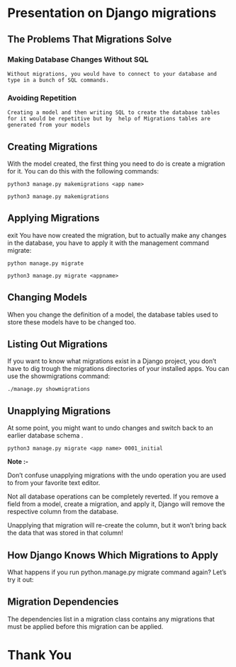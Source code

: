 # Presentation on Django migrations

## The Problems That Migrations Solve


### Making Database Changes Without SQL
```
Without migrations, you would have to connect to your database and type in a bunch of SQL commands.
```
### Avoiding Repetition

```
Creating a model and then writing SQL to create the database tables for it would be repetitive but by  help of Migrations tables are generated from your models
```

## Creating Migrations

With the model created, the first thing you need to do is create a migration for it. You can do this with the following commands:

```
python3 manage.py makemigrations <app name>

python3 manage.py makemigrations
```
## Applying Migrations
exit
You have now created the migration, but to actually make any changes in the database, you have to apply it with the management command migrate:

```
python manage.py migrate

python3 manage.py migrate <appname>

```
## Changing Models

When you change the definition of a model, the database tables used to store these models have to be changed too.

## Listing Out Migrations

If you want to know what migrations exist in a Django project, you don’t have to dig trough the migrations directories of your installed apps. You can use the showmigrations command:

```
./manage.py showmigrations
```
## Unapplying Migrations

At some point, you might want to undo changes and switch back to an earlier database schema .

```
python3 manage.py migrate <app name> 0001_initial
```
**Note :-**

Don’t confuse unapplying migrations with the undo operation you are used to from your favorite text editor.

Not all database operations can be completely reverted. If you remove a field from a model, create a migration, and apply it, Django will remove the respective column from the database.

Unapplying that migration will re-create the column, but it won’t bring back the data that was stored in that column!


## How Django Knows Which Migrations to Apply

What happens if you run python.manage.py migrate command again? Let’s try it out:

## Migration Dependencies

The dependencies list in a migration class contains any migrations that must be applied before this migration can be applied.

# Thank You
